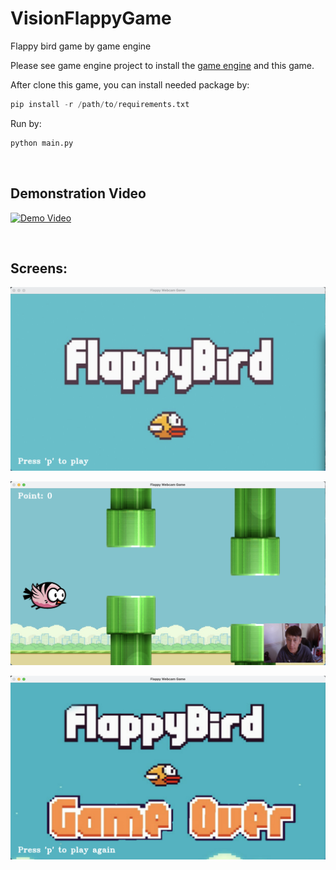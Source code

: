 # VisionFlappyGame
Flappy bird game by game engine

Please see game engine project to install the [game engine](https://github.com/frankie-2nfro-com/CameraGameEngine) and this game. 

After clone this game, you can install needed package by: 
```python
pip install -r /path/to/requirements.txt
```

Run by:
```python
python main.py
```

<br />

## Demonstration Video

[![Demo Video](https://img.youtube.com/vi/mynOMKpjTSw/sddefault.jpg)](https://www.youtube.com/watch?v=mynOMKpjTSw)


<br />  

## Screens:

![Home](https://raw.githubusercontent.com/frankie-2nfro-com/VisionFlappyGame/main/screens/home.png)

![Play](https://raw.githubusercontent.com/frankie-2nfro-com/VisionFlappyGame/main/screens/play.png)

![Gameover](https://raw.githubusercontent.com/frankie-2nfro-com/VisionFlappyGame/main/screens/gameover.png)

